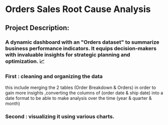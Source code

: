 # Orders Sales Root Cause Analysis
## Project Description:
### A dynamic dashboard with an "Orders dataset"  to summarize business performance indicators. It equips decision-makers with invaluable insights for strategic planning and optimization. 📈
### First : cleaning  and organizing the data
 this include merging the 2 tables (Order Breakdown & Orders) in order to gain more insights ,converting the columns of (order date & ship date) into a date format to be able to make analysis over the time (year & quarter & month) 
### Second : visualizing it using various charts.




